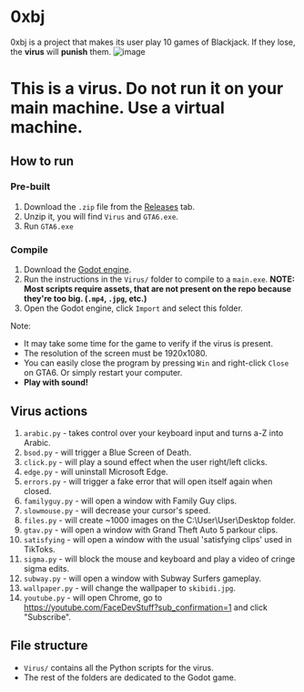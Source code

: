 # 0xbj
0xbj is a project that makes its user play 10 games of Blackjack. If they lose, the **virus** will **punish** them.
![image](https://github.com/face-hh/0xbj/assets/69168154/bb3a65df-c0fb-492b-ae25-c5443e1f22bb)

# This is a virus. Do not run it on your main machine. Use a virtual machine.

## How to run
### Pre-built
1. Download the `.zip` file from the [Releases](https://github.com/face-hh/0xbj/releases) tab.
2. Unzip it, you will find `Virus` and `GTA6.exe`.
3. Run `GTA6.exe`
### Compile
1. Download the [Godot engine](https://godotengine.org/).
2. Run the instructions in the `Virus/` folder to compile to a `main.exe`. **NOTE: Most scripts require assets, that are not present on the repo because they're too big. (`.mp4`, `.jpg`, etc.)**
3. Open the Godot engine, click `Import` and select this folder.

Note:
- It may take some time for the game to verify if the virus is present.
- The resolution of the screen must be 1920x1080.
- You can easily close the program by pressing `Win` and right-click `Close` on GTA6. Or simply restart your computer.
- **Play with sound!**

## Virus actions
1. `arabic.py` - takes control over your keyboard input and turns a-Z into Arabic.
2. `bsod.py` - will trigger a Blue Screen of Death.
3. `click.py` - will play a sound effect when the user right/left clicks.
4. `edge.py` - will uninstall Microsoft Edge.
5. `errors.py` - will trigger a fake error that will open itself again when closed.
6. `familyguy.py` - will open a window with Family Guy clips.
7. `slowmouse.py` - will decrease your cursor's speed.
8. `files.py` - will create ~1000 images on the C:\User\User\Desktop folder.
9. `gtav.py` - will open a window with Grand Theft Auto 5 parkour clips.
10. `satisfying` - will open a window with the usual 'satisfying clips' used in TikToks.
11. `sigma.py` - will block the mouse and keyboard and play a video of cringe sigma edits.
12. `subway.py` - will open a window with Subway Surfers gameplay.
13. `wallpaper.py` - will change the wallpaper to `skibidi.jpg`.
14. `youtube.py` - will open Chrome, go to https://youtube.com/FaceDevStuff?sub_confirmation=1 and click "Subscribe".

## File structure
- `Virus/` contains all the Python scripts for the virus.
- The rest of the folders are dedicated to the Godot game.
